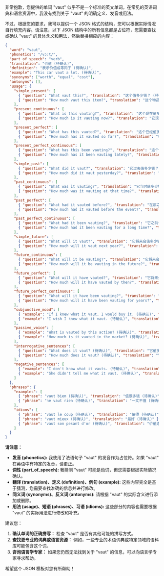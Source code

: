 非常抱歉，您提供的单词 "vaut" 似乎不是一个标准的英文单词。在常见的英语词典和语言资源中，我没有找到关于 "vaut" 的明确定义、发音或用法。

不过，根据您的要求，我可以提供一个 JSON 格式的结构，您可以根据实际情况自行填充内容。请注意，以下 JSON 结构中的所有信息都是占位符，您需要查找或确认 "vaut" 的具体含义和用法，然后替换相应的内容：

```json
{
  "word": "vaut",
  "phonetics": "/vɔːt/",
  "part_of_speech": "verb",
  "translation": "价值 (待确认)",
  "definition": "表示价值或等同于 (待确认)",
  "example": "This car vaut a lot. (待确认)",
  "synonyms": ["worth", "equal", "cost"],
  "antonyms": [],
  "usage": {
    "simple_present": [
      { "question": "What vaut this?", "translation": "这个值多少钱？ (待确认)" },
      { "question": "How much vaut this item?", "translation": "这个物品值多少钱？ (待确认)" }
    ],
    "present_continuous": [
      { "question": "What is this vauting?", "translation": "这个现在值多少钱？ (待确认)" },
      { "question": "How much is it vauting now?", "translation": "它现在值多少钱？ (待确认)" }
    ],
    "present_perfect": [
      { "question": "What has this vauted?", "translation": "这个已经值多少钱了？ (待确认)" },
      { "question": "How much has it vauted so far?", "translation": "到目前为止它已经值多少钱了？ (待确认)" }
    ],
    "present_perfect_continuous": [
      { "question": "What has this been vauting?", "translation": "这个一直在值多少钱？ (待确认)" },
      { "question": "How much has it been vauting lately?", "translation": "它最近一直在值多少钱？ (待确认)" }
    ],
    "simple_past": [
      { "question": "What did it vaut?", "translation": "它过去值多少钱？ (待确认)" },
      { "question": "How much did it vaut yesterday?", "translation": "它昨天值多少钱？ (待确认)" }
    ],
    "past_continuous": [
      { "question": "What was it vauting?", "translation": "它当时值多少钱？ (待确认)" },
      { "question": "How much was it vauting at that time?", "translation": "它当时值多少钱？ (待确认)" }
    ],
    "past_perfect": [
      { "question": "What had it vauted before?", "translation": "在那之前它已经值多少钱了？ (待确认)" },
      { "question": "How much had it vauted before the event?", "translation": "在事件发生之前它已经值多少钱了？ (待确认)" }
    ],
    "past_perfect_continuous": [
      { "question": "What had it been vauting?", "translation": "它之前一直在值多少钱？ (待确认)" },
      { "question": "How much had it been vauting for a long time?", "translation": "它长期以来一直在值多少钱？ (待确认)" }
    ],
    "simple_future": [
      { "question": "What will it vaut?", "translation": "它将来会值多少钱？ (待确认)" },
      { "question": "How much will it vaut next year?", "translation": "它明年会值多少钱？ (待确认)" }
    ],
    "future_continuous": [
      { "question": "What will it be vauting?", "translation": "它将来会一直值多少钱？ (待确认)" },
      { "question": "How much will it be vauting in the future?", "translation": "它将来会一直值多少钱？ (待确认)" }
    ],
    "future_perfect": [
      { "question": "What will it have vauted?", "translation": "它将来会已经值多少钱了？ (待确认)" },
      { "question": "How much will it have vauted by then?", "translation": "到那时它会已经值多少钱了？ (待确认)" }
    ],
    "future_perfect_continuous": [
      { "question": "What will it have been vauting?", "translation": "它将来会一直在值多少钱？ (待确认)" },
      { "question": "How much will it have been vauting for years?", "translation": "它将来会一直在值多少钱很多年？ (待确认)" }
    ],
    "subjunctive_mood": [
      { "example": "If I knew what it vaut, I would buy it. (待确认)", "translation": "如果我知道它值多少钱，我会买它。(待确认)" },
      { "example": "I wish I knew what it vaut. (待确认)", "translation": "我希望我知道它值多少钱。(待确认)" }
    ],
    "passive_voice": [
      { "example": "What is vauted by this action? (待确认)", "translation": "这个行为值多少钱？(待确认)" },
      { "example": "How much is it vauted in the market? (待确认)", "translation": "在市场上它值多少钱？(待确认)" }
    ],
    "interrogative_sentences": [
      { "question": "What does it vaut? (待确认)", "translation": "它值多少钱？(待确认)" },
      { "question": "How much does it vaut? (待确认)", "translation": "它值多少钱？(待确认)" }
    ],
    "negative_sentences": [
      { "example": "I don't know what it vauts. (待确认)", "translation": "我不知道它值多少钱。(待确认)" },
      { "example": "She didn't tell me what it vaut. (待确认)", "translation": "她没有告诉我它值多少钱。(待确认)" }
    ]
  },
  "phrases": {
    "examples": [
      { "phrase": "vaut bien (待确认)", "translation": "值很多钱 (待确认)" },
      { "phrase": "ne vaut rien (待确认)", "translation": "一文不值 (待确认)" }
    ],
    "idioms": [
      { "phrase": "vaut le coup (待确认)", "translation": "值得 (待确认)" },
      { "phrase": "vaut mieux (待确认)", "translation": "最好 (待确认)" },
      { "phrase": "vaut son pesant d'or (待确认)", "translation": "价值连城 (待确认)" }
    ]
  }
}
```

**请注意：**

*   **发音 (phonetics):**  我使用了法语句子 "vaut" 的发音作为占位符。如果 "vaut" 在英语中有特定的发音，请更正。
*   **词性 (part\_of\_speech):**  我猜测 "vaut" 可能是动词，但您需要根据实际情况确认。
*   **翻译 (translation)、定义 (definition)、例句 (example):**  这些内容完全是基于猜测，您需要查找准确的信息并进行修改。
*   **同义词 (synonyms)、反义词 (antonyms):**  请根据 "vaut" 的实际含义进行添加或删除。
*   **用法 (usage)、短语 (phrases)、习语 (idioms):**  这些部分的内容也需要根据 "vaut" 的实际用法进行修改和补充。

建议您：

1.  **确认单词的正确拼写：** 检查 "vaut" 是否有其他可能的拼写方式。
2.  **查找更专业的词典或语言资源：**  例如，一些专业的术语词典或特定领域的语料库可能包含这个词。
3.  **咨询语言学专家：** 如果您仍然无法找到关于 "vaut" 的信息，可以向语言学专家寻求帮助。

希望这个 JSON 模板对您有所帮助！
 